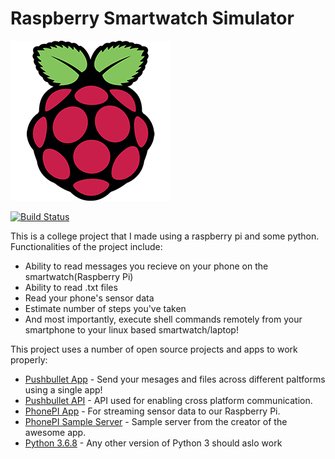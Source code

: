 # Raspberry Smartwatch Simulator

[![N|Solid](https://raw.githubusercontent.com/iiiypuk/rpi-icon/master/256.png)](https://www.raspberrypi.org/)

[![Build Status](https://travis-ci.org/joemccann/dillinger.svg?branch=master)](https://travis-ci.org/joemccann/dillinger)

This is a college project that I made using a raspberry pi and some python. Functionalities of the project include: 

  - Ability to read messages you recieve on your phone on the smartwatch(Raspberry Pi)
  - Ability to read .txt files
  - Read your phone's sensor data
  - Estimate number of steps you've taken
  - And most importantly, execute shell commands remotely from your smartphone to your linux based smartwatch/laptop!

This project uses a number of open source projects and apps to work properly:

* [Pushbullet App](https://play.google.com/store/apps/details?id=com.pushbullet.android&referrer=utm_source%3Dpushbullet.com) - Send your mesages and files across different paltforms using a single app!
* [Pushbullet API](https://docs.pushbullet.com/) - API used for enabling cross platform communication.
* [PhonePI App](https://play.google.com/store/apps/details?id=com.phonepi&hl=en_IE) - For streaming sensor data to our Raspberry Pi.
* [PhonePI Sample Server](https://github.com/priyankark/PhonePi_SampleServer) - Sample server from the creator of the awesome app.
* [Python 3.6.8](https://www.python.org/downloads/release/python-368/) - Any other version of Python 3 should aslo work
